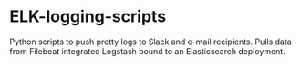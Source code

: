 # ELK-logging-scripts
Python scripts to push pretty logs to Slack and e-mail recipients. Pulls data from Filebeat integrated Logstash bound to an Elasticsearch deployment.
